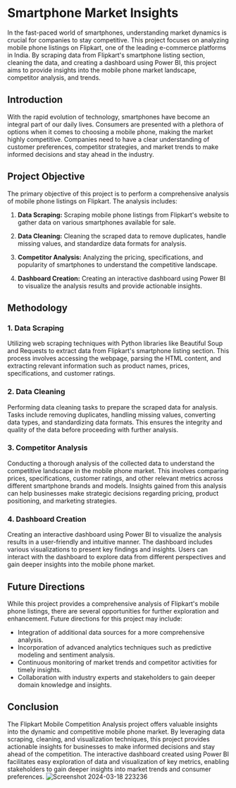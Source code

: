 # Smartphone Market Insights

In the fast-paced world of smartphones, understanding market dynamics is crucial for companies to stay competitive. This project focuses on analyzing mobile phone listings on Flipkart, one of the leading e-commerce platforms in India. By scraping data from Flipkart's smartphone listing section, cleaning the data, and creating a dashboard using Power BI, this project aims to provide insights into the mobile phone market landscape, competitor analysis, and trends.

## Introduction

With the rapid evolution of technology, smartphones have become an integral part of our daily lives. Consumers are presented with a plethora of options when it comes to choosing a mobile phone, making the market highly competitive. Companies need to have a clear understanding of customer preferences, competitor strategies, and market trends to make informed decisions and stay ahead in the industry.

## Project Objective

The primary objective of this project is to perform a comprehensive analysis of mobile phone listings on Flipkart. The analysis includes:

1. **Data Scraping:** Scraping mobile phone listings from Flipkart's website to gather data on various smartphones available for sale.
   
2. **Data Cleaning:** Cleaning the scraped data to remove duplicates, handle missing values, and standardize data formats for analysis.
   
3. **Competitor Analysis:** Analyzing the pricing, specifications, and popularity of smartphones to understand the competitive landscape.
   
4. **Dashboard Creation:** Creating an interactive dashboard using Power BI to visualize the analysis results and provide actionable insights.

## Methodology

### 1. Data Scraping
Utilizing web scraping techniques with Python libraries like Beautiful Soup and Requests to extract data from Flipkart's smartphone listing section. This process involves accessing the webpage, parsing the HTML content, and extracting relevant information such as product names, prices, specifications, and customer ratings.

### 2. Data Cleaning
Performing data cleaning tasks to prepare the scraped data for analysis. Tasks include removing duplicates, handling missing values, converting data types, and standardizing data formats. This ensures the integrity and quality of the data before proceeding with further analysis.

### 3. Competitor Analysis
Conducting a thorough analysis of the collected data to understand the competitive landscape in the mobile phone market. This involves comparing prices, specifications, customer ratings, and other relevant metrics across different smartphone brands and models. Insights gained from this analysis can help businesses make strategic decisions regarding pricing, product positioning, and marketing strategies.

### 4. Dashboard Creation
Creating an interactive dashboard using Power BI to visualize the analysis results in a user-friendly and intuitive manner. The dashboard includes various visualizations to present key findings and insights. Users can interact with the dashboard to explore data from different perspectives and gain deeper insights into the mobile phone market.

## Future Directions

While this project provides a comprehensive analysis of Flipkart's mobile phone listings, there are several opportunities for further exploration and enhancement. Future directions for this project may include:

- Integration of additional data sources for a more comprehensive analysis.
- Incorporation of advanced analytics techniques such as predictive modeling and sentiment analysis.
- Continuous monitoring of market trends and competitor activities for timely insights.
- Collaboration with industry experts and stakeholders to gain deeper domain knowledge and insights.

## Conclusion

The Flipkart Mobile Competition Analysis project offers valuable insights into the dynamic and competitive mobile phone market. By leveraging data scraping, cleaning, and visualization techniques, this project provides actionable insights for businesses to make informed decisions and stay ahead of the competition. The interactive dashboard created using Power BI facilitates easy exploration of data and visualization of key metrics, enabling stakeholders to gain deeper insights into market trends and consumer preferences.
![Screenshot 2024-03-18 223236](https://github.com/kartikgupt/flipkart_mobile_competition_analysis/assets/65027942/ffb6c3c9-6218-4b67-8f9d-4113de958eae)
